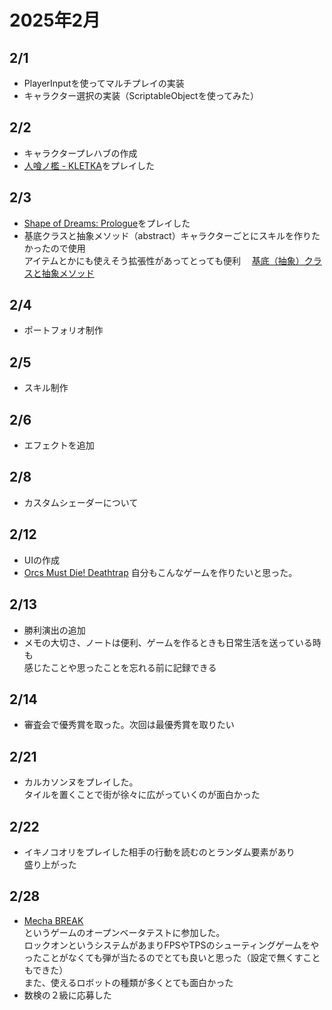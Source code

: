 # 2025年2月

## 2/1
- PlayerInputを使ってマルチプレイの実装
- キャラクター選択の実装（ScriptableObjectを使ってみた）
## 2/2
- キャラクタープレハブの作成
- [人喰ノ檻 - KLETKA](https://store.steampowered.com/app/1699480/__KLETKA/)をプレイした
## 2/3
- [Shape of Dreams: Prologue](https://store.steampowered.com/app/3275270/Shape_of_Dreams_Prologue/)をプレイした
- 基底クラスと抽象メソッド（abstract）キャラクターごとにスキルを作りたかったので使用<br>
  アイテムとかにも使えそう拡張性があってとっても便利
　[基底（抽象）クラスと抽象メソッド](https://dexall.co.jp/articles/?p=1464)
## 2/4
- ポートフォリオ制作
## 2/5
- スキル制作
## 2/6
- エフェクトを追加
## 2/8
- カスタムシェーダーについて
## 2/12
- UIの作成
- [Orcs Must Die! Deathtrap](https://store.steampowered.com/app/2273980/Orcs_Must_Die_Deathtrap/?l=japanese)
  自分もこんなゲームを作りたいと思った。
## 2/13
- 勝利演出の追加
- メモの大切さ、ノートは便利、ゲームを作るときも日常生活を送っている時も<br>
  感じたことや思ったことを忘れる前に記録できる
## 2/14
- 審査会で優秀賞を取った。次回は最優秀賞を取りたい
## 2/21
- カルカソンヌをプレイした。<br>
タイルを置くことで街が徐々に広がっていくのが面白かった
## 2/22
- イキノコオリをプレイした相手の行動を読むのとランダム要素があり<br>
盛り上がった
## 2/28
- [Mecha BREAK](https://store.steampowered.com/app/2870990/Mecha_BREAK_Demo/)<br>
というゲームのオープンベータテストに参加した。<br>
ロックオンというシステムがあまりFPSやTPSのシューティングゲームをやったことがなくても弾が当たるのでとても良いと思った（設定で無くすこともできた）<br>
また、使えるロボットの種類が多くとても面白かった
- 数検の２級に応募した

